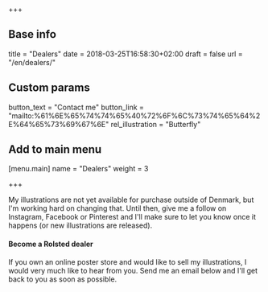 +++

## Base info
title = "Dealers"
date = 2018-03-25T16:58:30+02:00
draft = false
url = "/en/dealers/"

## Custom params
button_text = "Contact me"
button_link = "mailto:%61%6E%65%74%74%65%40%72%6F%6C%73%74%65%64%2E%64%65%73%69%67%6E"
rel_illustration = "Butterfly"

## Add to main menu
[menu.main]
name = "Dealers"
weight = 3

+++

My illustrations are not yet available for purchase outside of Denmark, but I'm working hard on changing that. Until then, give me a follow on Instagram, Facebook or Pinterest and I'll make sure to let you know once it happens (or new illustrations are released).

#### Become a Rolsted dealer
If you own an online poster store and would like to sell my illustrations, I would very much like to hear from you. Send me an email below and I'll get back to you as soon as possible.